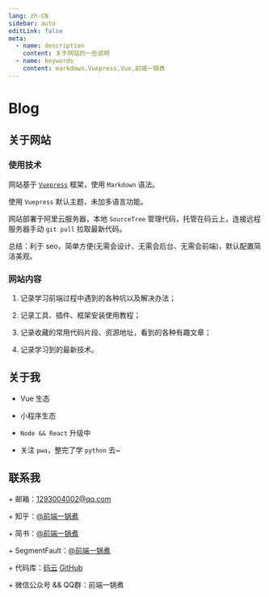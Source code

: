```yaml
---
lang: zh-CN
sidebar: auto
editLink: false
meta:
  - name: description
    content: 关于网站的一些说明
  - name: keywords
    content: markdown,Vuepress,Vue,前端一锅煮
---
```


# Blog

## 关于网站

### 使用技术

网站基于 [`Vuepress`](https://vuepress.vuejs.org/zh/) 框架，使用 `Markdown` 语法。  

使用 `Vuepress` 默认主题，未加多语言功能。

网站部署于阿里云服务器，本地 `SourceTree` 管理代码，托管在码云上，连接远程服务器手动 `git pull` 拉取最新代码。

总结：利于 seo，简单方便(无需会设计、无需会后台、无需会前端)，默认配置简洁美观。

### 网站内容

1. 记录学习前端过程中遇到的各种坑以及解决办法； 

2. 记录工具、插件、框架安装使用教程；  

3. 记录收藏的常用代码片段、资源地址，看到的各种有趣文章；

4. 记录学习到的最新技术。

## 关于我

- Vue 生态

- 小程序生态

- `Node && React` 升级中

- 关注 `pwa`，整完了学 `python` 去~


## 联系我

<span>+</span> 邮箱：<1293004002@qq.com>

<span>+</span> 知乎：[@前端一锅煮](https://www.zhihu.com/people/qian-duan-yiguo-zhu/activities)

<span>+</span> 简书：[@前端一锅煮](https://www.jianshu.com/u/1920de65b6bb)

<span>+</span> SegmentFault：[@前端一锅煮](https://segmentfault.com/u/daqianduan)

<span>+</span> 代码库：[码云](https://gitee.com/cjm0) [GitHub](https://github.com/cjm0)

<span>+</span> 微信公众号 && QQ群：前端一锅煮
